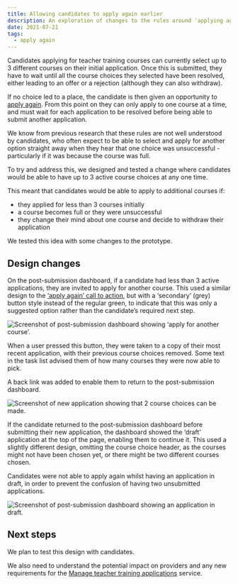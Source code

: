 ```yaml
---
title: Allowing candidates to apply again earlier
description: An exploration of changes to the rules around 'applying again'
date: 2021-07-21
tags:
  - apply again
---
```


Candidates applying for teacher training courses can currently select up to 3 different courses on their initial application. Once this is submitted, they have to wait until all the course choices they selected have been resolved, either leading to an offer or a rejection (although they can also withdraw).

If no choice led to a place, the candidate is then given an opportunity to [apply again](/apply-for-teacher-training/apply-again-changes/). From this point on they can only apply to one course at a time, and must wait for each application to be resolved before being able to submit another application.

We know from previous research that these rules are not well understood by candidates, who often expect to be able to select and apply for another option straight away when they hear that one choice was unsuccessful - particularly if it was because the course was full.

To try and address this, we designed and tested a change where candidates would be able to have up to 3 active course choices at any one time.

This meant that candidates would be able to apply to additional courses if:

- they applied for less than 3 courses initially
- a course becomes full or they were unsuccessful
- they change their mind about one course and decide to withdraw their application

We tested this idea with some changes to the prototype.

## Design changes

On the post-submission dashboard, if a candidate had less than 3 active applications, they are invited to apply for another course. This used a similar design to the [‘apply again’ call to action](/apply-for-teacher-training/dashboard-changes/#being-unsuccessful-and-getting-feedback-from-providers), but with a ‘secondary’ (grey) button style instead of the regular green, to indicate that this was only a suggested option rather than the candidate’s required next step.

![Screenshot of post-submission dashboard showing ‘apply for another course’.](continuous-applications-apply-for-another-course.png "Post-submission dashboard showing ‘apply for another course’")

When a user pressed this button, they were taken to a copy of their most recent application, with their previous course choices removed. Some text in the task list advised them of how many courses they were now able to pick.

A back link was added to enable them to return to the post-submission dashboard.

![Screenshot of new application showing that 2 course choices can be made.](draft-application.png "New application showing that 2 course choices can be made")

If the candidate returned to the post-submission dashboard before submitting their new application, the dashboard showed the ‘draft’ application at the top of the page, enabling them to continue it. This used a slightly different design, omitting the course choice header, as the courses might not have been chosen yet, or there might be two different courses chosen.

Candidates were not able to apply again whilst having an application in draft, in order to prevent the confusion of having two unsubmitted applications.

![Screenshot of post-submission dashboard showing an application in draft.](continuous-applications-dashboard-showing-draft.png "Post-submission dashboard showing an application in draft")

## Next steps

We plan to test this design with candidates.

We also need to understand the potential impact on providers and any new requirements for the [Manage teacher training applications](/manage-teacher-training-applications/) service.
